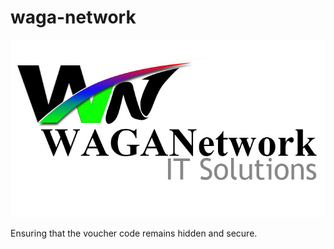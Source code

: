 # waga-network

![Logo](client/src/assets/images/logo.png)

Ensuring that the voucher code remains hidden and secure.
